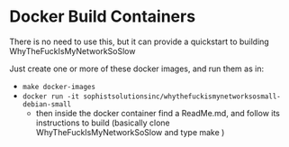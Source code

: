 # Docker Build Containers

There is no need to use this, but it can provide a quickstart to building WhyTheFuckIsMyNetworkSoSlow

Just create one or more of these docker images, and run them as in:

- `make docker-images`
- `docker run -it sophistsolutionsinc/whythefuckismynetworksosmall-debian-small`
  - then inside the docker container find a ReadMe.md, and follow its instructions to build (basically clone WhyTheFuckIsMyNetworkSoSlow and type make )